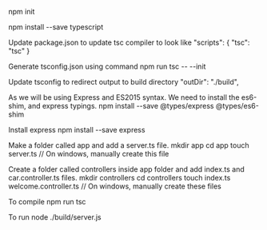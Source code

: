 npm init

npm install --save typescript

Update package.json to update tsc compiler to look like
"scripts": {
    "tsc": "tsc"
  }

Generate tsconfig.json using command
npm run tsc -- --init

Update tsconfig to redirect output to build directory
"outDir": "./build",

As we will be using Express and ES2015 syntax. We need to install the es6-shim, and express typings. 
npm install --save @types/express @types/es6-shim

Install express
npm install --save express

Make a folder called app and add a server.ts file.
mkdir app 
cd app
touch server.ts  // On windows, manually create this file

Create a folder called controllers inside app folder and add index.ts and car.controller.ts files.
mkdir controllers
cd controllers
touch index.ts welcome.controller.ts // On windows, manually create these files

To compile
npm run tsc

To run 
node ./build/server.js
